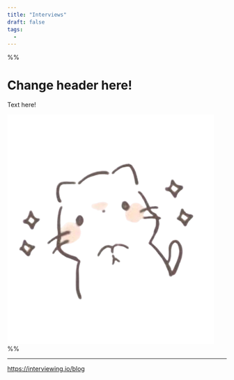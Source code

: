 ```yaml
---
title: "Interviews"
draft: false
tags:
  - 
---
```

  
%% <div class="article-header green-white">

  

<div>

  

<div class="decorative-element"></div>

  

# Change header here!

  

Text here!

  

</div>

  

<img src="./cat_excited.png">

  

</div> %%

---


https://interviewing.io/blog
